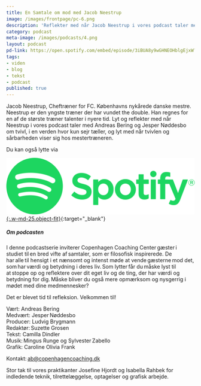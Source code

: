 ```yaml
---
title: En Samtale om mod med Jacob Neestrup
image: /images/frontpage/pc-6.png
description: 'Reflekter med når Jacob Neestrup i vores podcast taler med Andreas Bering og Jesper Nøddesbo om tvivl, i en verden hvor kun sejr tæller, og lyt med når tvivlen og sårbarheden viser sig hos mestertræneren. Lyt med her.'
category: podcast
meta-image: /images/podcasts/4.png
layout: podcast
pd-link: https://open.spotify.com/embed/episode/3iBUA8y9wGHNEOHblgEjxW?utm_source=generator
tags:
- viden
- blog
- tekst
- podcast
published: true
---
```


Jacob Neestrup, Cheftræner for FC. Københavns nykårede danske mestre. Neestrup er den yngste træner der har vundet the double. Han regnes for en af de største træner talenter i nyere tid. Lyt og reflekter med når Neestrup i vores podcast taler med Andreas Bering og Jesper Nøddesbo om tvivl, i en verden hvor kun sejr tæller, og lyt med når tvivlen og sårbarheden viser sig hos mestertræneren.

Du kan også lytte via

[![Lyt til SamtaleRummet via Spotify](/images/podcasts/spotify.png "Lyt til SamtaleRummet via Spotify"){:.w-md-25.object-fit}](https://open.spotify.com/episode/3iBUA8y9wGHNEOHblgEjxW){:target="_blank"}

##### Om podcasten

I denne podcastserie inviterer Copenhagen Coaching Center gæster i studiet til en bred vifte af samtaler, som er filosofisk inspirerede. De har alle til hensigt i et nænsomt og intenst møde at vende gæsterne mod det, som har værdi og betydning i deres liv. Som lytter får du måske lyst til at stoppe op og reflektere over dit eget liv og de ting, der har værdi og betydning for dig. Måske bliver du også mere opmærksom og nysgerrig i mødet med dine medmennesker?

Det er blevet tid til refleksion. Velkommen til!  

Vært: Andreas Bering<br>
Medvært: Jesper Nøddesbo<br>
Producer: Ludvig Brygmann<br>
Redaktør: Suzette Grosen<br>
Tekst: Camilla Dindler<br>
Musik: Mingus Runge og Sylvester Zabello<br>
Grafik: Caroline Olivia Frank

Kontakt: ab@copenhagencoaching.dk

Stor tak til vores praktikanter Josefine Hjordt og Isabella Rahbek for indledende teknik, tilrettelæggelse, optagelser og grafisk arbejde.